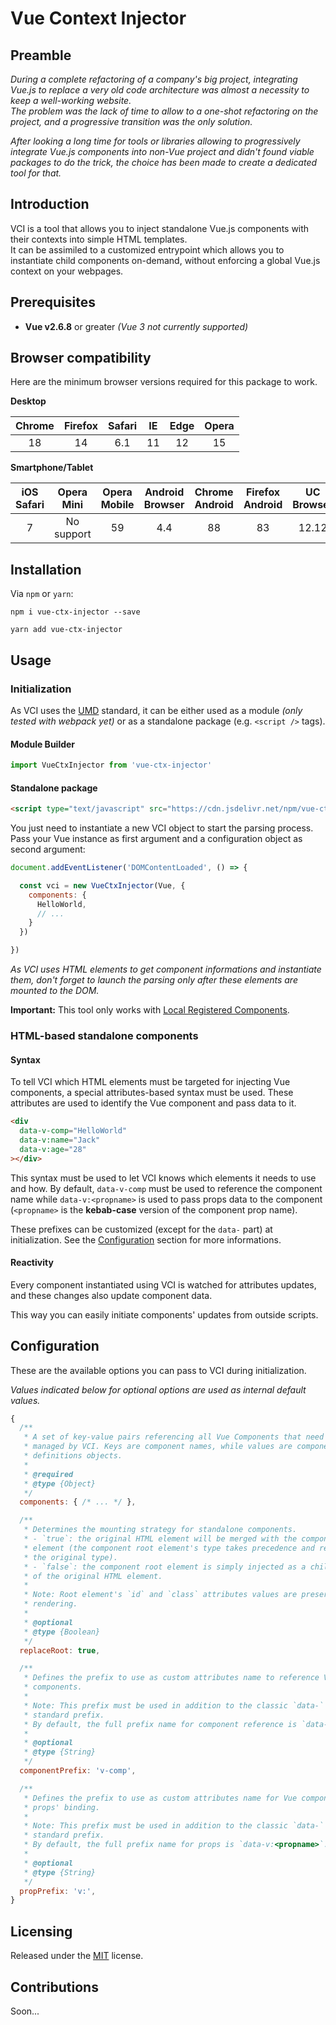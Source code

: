 # Vue Context Injector

## Preamble

*During a complete refactoring of a company's big project, integrating Vue.js to
replace a very old code architecture was almost a necessity to keep a
well-working website.  
The problem was the lack of time to allow to a one-shot refactoring on the
project, and a progressive transition was the only solution.*

*After looking a long time for tools or libraries allowing to progressively
integrate Vue.js components into non-Vue project and didn't found viable packages
to do the trick, the choice has been made to create a dedicated tool for that.*

## Introduction

VCI is a tool that allows you to inject standalone Vue.js components with their
contexts into simple HTML templates.  
It can be assimiled to a customized entrypoint which allows you to instantiate
child components on-demand, without enforcing a global Vue.js context on your
webpages.

## Prerequisites

- **Vue v2.6.8** or greater *(Vue 3 not currently supported)*

## Browser compatibility

Here are the minimum browser versions required for this package to work.

**Desktop**

| Chrome | Firefox | Safari | IE | Edge | Opera |
|:------:|:-------:|:------:|:--:|:----:|:-----:|
| 18     | 14      | 6.1    | 11 | 12   | 15    |

**Smartphone/Tablet**

| iOS Safari | Opera Mini | Opera Mobile | Android Browser | Chrome Android | Firefox Android | UC Browser | Samsung | QQ Browser | Baidu | KaiOS |
|:----------:|:----------:|:------------:|:---------------:|:--------------:|:---------------:|:----------:|:-------:|:----------:|:-----:|:-----:|
| 7          | No support | 59           | 4.4             | 88             | 83              | 12.12      | 4       | 10.4       | 7.12  | 2.5   |

## Installation

Via `npm` or `yarn`:

```
npm i vue-ctx-injector --save
```

```
yarn add vue-ctx-injector
```

## Usage

### Initialization

As VCI uses the [UMD](https://github.com/umdjs/umd) standard, it can be either
used as a module *(only tested with webpack yet)* or as a standalone package
(e.g. `<script />` tags).

#### Module Builder

```js
import VueCtxInjector from 'vue-ctx-injector'
```

#### Standalone package

```html
<script type="text/javascript" src="https://cdn.jsdelivr.net/npm/vue-ctx-injector@1.1.2/dist/vue-ctx-injector.js"></script>
```

You just need to instantiate a new VCI object to start the parsing process.  
Pass your Vue instance as first argument and a configuration object as second
argument:

```js
document.addEventListener('DOMContentLoaded', () => {

  const vci = new VueCtxInjector(Vue, {
    components: {
      HelloWorld,
      // ...
    }
  })

})
```

*As VCI uses HTML elements to get component informations and instantiate them,
don't forget to launch the parsing only after these elements are mounted to
the DOM.*

**Important:** This tool only works with
[Local Registered Components](https://vuejs.org/v2/guide/components-registration.html).

### HTML-based standalone components

#### Syntax

To tell VCI which HTML elements must be targeted for injecting Vue components,
a special attributes-based syntax must be used. These attributes are used
to identify the Vue component and pass data to it.

```html
<div
  data-v-comp="HelloWorld"
  data-v:name="Jack"
  data-v:age="28"
></div>
```

This syntax must be used to let VCI knows which elements it needs to use and
how. By default, `data-v-comp` must be used to reference the component name
while `data-v:<propname>` is used to pass props data to the component
(`<propname>` is the **kebab-case** version of the component prop name).

These prefixes can be customized (except for the `data-` part) at
initialization. See the [Configuration](#configuration) section for more
informations.

#### Reactivity

Every component instantiated using VCI is watched for attributes updates,
and these changes also update component data.

This way you can easily initiate components' updates from outside scripts.

## Configuration

These are the available options you can pass to VCI during initialization.

*Values indicated below for optional options are used as internal default
values.*

```js
{
  /**
   * A set of key-value pairs referencing all Vue Components that need to be
   * managed by VCI. Keys are component names, while values are component
   * definitions objects.
   *
   * @required
   * @type {Object}
   */
  components: { /* ... */ },

  /**
   * Determines the mounting strategy for standalone components.
   * - `true`: the original HTML element will be merged with the component root
   * element (the component root element's type takes precedence and replaces
   * the original type).
   * - `false`: the component root element is simply injected as a child element
   * of the original HTML element.
   *
   * Note: Root element's `id` and `class` attributes values are preserved after
   * rendering.
   *
   * @optional
   * @type {Boolean}
   */
  replaceRoot: true,

  /**
   * Defines the prefix to use as custom attributes name to reference Vue
   * components.
   *
   * Note: This prefix must be used in addition to the classic `data-`
   * standard prefix.
   * By default, the full prefix name for component reference is `data-v-comp`.
   *
   * @optional
   * @type {String}
   */
  componentPrefix: 'v-comp',

  /**
   * Defines the prefix to use as custom attributes name for Vue component
   * props' binding.
   *
   * Note: This prefix must be used in addition to the classic `data-`
   * standard prefix.
   * By default, the full prefix name for props is `data-v:<propname>`.
   *
   * @optional
   * @type {String}
   */
  propPrefix: 'v:',
}
```

## Licensing

Released under the [MIT](https://opensource.org/licenses/MIT) license.

## Contributions

Soon...
